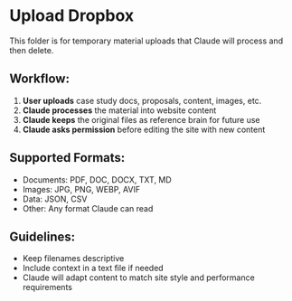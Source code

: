 # Upload Dropbox

This folder is for temporary material uploads that Claude will process and then delete.

## Workflow:
1. **User uploads** case study docs, proposals, content, images, etc.
2. **Claude processes** the material into website content
3. **Claude keeps** the original files as reference brain for future use
4. **Claude asks permission** before editing the site with new content

## Supported Formats:
- Documents: PDF, DOC, DOCX, TXT, MD
- Images: JPG, PNG, WEBP, AVIF
- Data: JSON, CSV
- Other: Any format Claude can read

## Guidelines:
- Keep filenames descriptive
- Include context in a text file if needed
- Claude will adapt content to match site style and performance requirements